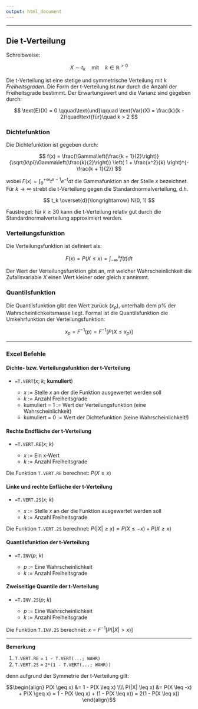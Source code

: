 ```yaml
---
output: html_document
---
```


***

## Die t-Verteilung

Schreibweise:

$$ X \sim t_k \quad\text{mit}\quad k \in \mathbb{R}^{>0}$$

Die t-Verteilung ist eine stetige und symmetrische Verteilung mit $k$ *Freiheitsgraden*.
Die Form der t-Verteilung ist nur durch die Anzahl der Freiheitsgrade bestimmt.
Der Erwartungswert und die Varianz sind gegeben durch:

$$ \text{E}(X) = 0 \qquad\text{und}\qquad \text{Var}(X) = \frac{k}{k - 2}\quad\text{für}\quad k > 2 $$

### Dichtefunktion

Die Dichtefunktion ist gegeben durch:

$$ f(x) = \frac{\Gamma\left(\frac{k + 1}{2}\right)}{\sqrt{k\pi}\Gamma\left(\frac{k}{2}\right)}
\left( 1 + \frac{x^2}{k} \right)^{- \frac{k + 1}{2}} $$

wobei $\Gamma(x) = \int^{+\infty}_0 t^{x-1}e^{-t} dt$ die Gammafunktion an der Stelle
$x$ bezeichnet. Für $k\to\infty$ strebt die t-Verteilung gegen die Standardnormalverteilung, d.h.

$$ t_k \overset{d}{\longrightarrow} N(0, 1) $$

Faustregel: für $k \geq 30$ kann die t-Verteilung relativ gut durch die
Standardnormalverteilung approximiert werden.

### Verteilungsfunktion

Die Verteilungsfunktion ist definiert als:

$$ F(x) = P(X \leq x) = \int^{x}_{-\infty}f(t) dt $$

Der Wert der Verteilungsfunktion gibt an, mit welcher Wahrscheinlichkeit die 
Zufallsvariable $X$ einen Wert kleiner oder gleich $x$ annimmt.

### Quantilsfunktion

Die Quantilsfunktion gibt den Wert zurück $(x_p)$, unterhalb dem p\% der Wahrscheinlichkeitsmasse liegt. 
Formal ist die Quantilsfunktion die Umkehrfunktion der Verteilungsfunktion: 

$$ x_p = F^{-1}(p) = F^{-1}[P(X \leq x_p)] $$

---

### Excel Befehle

#### Dichte- bzw. Verteilungsfunktion der t-Verteilung

+ `=T.VERT`($x$; $k$; **kumuliert**)

    + $x$ := Stelle $x$ an der die Funktion ausgewertet werden soll 
    + $k$ := Anzahl Freiheitsgrade
    + kumuliert = 1 := Wert der Verteilungsfunktion (eine Wahrscheinlichkeit)
    + kumuliert = 0 := Wert der Dichtefunktion (keine Wahrscheinlichkeit!)

#### Rechte Endfläche der t-Verteilung 

+ `=T.VERT.RE`($x$; $k$)

    + $x$ := Ein x-Wert
    + $k$ := Anzahl Freiheitsgrade
    
Die Funktion `T.VERT.RE` berechnet: $P(X \geq x)$

#### Linke und rechte Enfläche der t-Verteilung

+ `=T.VERT.2S`($x$; $k$)

    + $x$ := Stelle $x$ an der die Funktion ausgewertet werden soll
    + $k$ := Anzahl Freiheitsgrade

Die Funktion `T.VERT.2S` berechnet: $P(|X| \geq x) = P(X \leq -x) + P(X \geq x)$

#### Quantilsfunktion der t-Verteilung

+ `=T.INV`($p$; $k$)

    + $p$ := Eine Wahrscheinlichkeit
    + $k$ := Anzahl Freiheitsgrade

#### Zweiseitige Quantile der t-Verteilung

+ `=T.INV.2S`($p$; $k$)

    + $p$ := Eine Wahrscheinlichkeit
    + $k$ := Anzahl Freiheitsgrade
    
Die Funktion `T.INV.2S` berechnet: $x =  F^{-1}[P(|X| > x)]$

----

**Bemerkung**

1.  `T.VERT.RE` = `1 - T.VERT(...; WAHR)`
1.  `T.VERT.2S` = `2*(1 - T.VERT(...; WAHR))`

denn aufgrund der Symmetrie der t-Verteilung gilt:

$$\begin{align}
P(X \geq x) &= 1 - P(X \leq x) \\\\
P(|X| \leq x) &= P(X \leq -x) + P(X \geq x) = 1 - P(X \leq x) + (1 - P(X \leq x)) = 2(1 - P(X \leq x)) 
\end{align}$$
